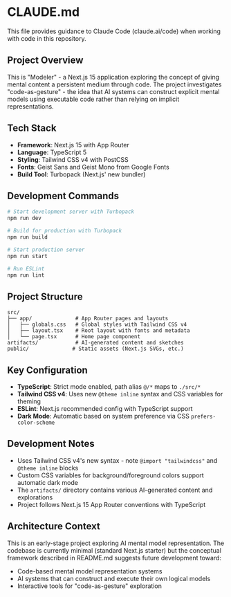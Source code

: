 # CLAUDE.md

This file provides guidance to Claude Code (claude.ai/code) when working with code in this repository.

## Project Overview

This is "Modeler" - a Next.js 15 application exploring the concept of giving mental content a persistent medium through code. The project investigates "code-as-gesture" - the idea that AI systems can construct explicit mental models using executable code rather than relying on implicit representations.

## Tech Stack

- **Framework**: Next.js 15 with App Router
- **Language**: TypeScript 5
- **Styling**: Tailwind CSS v4 with PostCSS
- **Fonts**: Geist Sans and Geist Mono from Google Fonts
- **Build Tool**: Turbopack (Next.js' new bundler)

## Development Commands

```bash
# Start development server with Turbopack
npm run dev

# Build for production with Turbopack
npm run build

# Start production server
npm run start

# Run ESLint
npm run lint
```

## Project Structure

```
src/
├── app/              # App Router pages and layouts
│   ├── globals.css   # Global styles with Tailwind CSS v4
│   ├── layout.tsx    # Root layout with fonts and metadata
│   └── page.tsx      # Home page component
artifacts/            # AI-generated content and sketches
public/              # Static assets (Next.js SVGs, etc.)
```

## Key Configuration

- **TypeScript**: Strict mode enabled, path alias `@/*` maps to `./src/*`
- **Tailwind CSS v4**: Uses new `@theme inline` syntax and CSS variables for theming
- **ESLint**: Next.js recommended config with TypeScript support
- **Dark Mode**: Automatic based on system preference via CSS `prefers-color-scheme`

## Development Notes

- Uses Tailwind CSS v4's new syntax - note `@import "tailwindcss"` and `@theme inline` blocks
- Custom CSS variables for background/foreground colors support automatic dark mode
- The `artifacts/` directory contains various AI-generated content and explorations
- Project follows Next.js 15 App Router conventions with TypeScript

## Architecture Context

This is an early-stage project exploring AI mental model representation. The codebase is currently minimal (standard Next.js starter) but the conceptual framework described in README.md suggests future development toward:

- Code-based mental model representation systems
- AI systems that can construct and execute their own logical models
- Interactive tools for "code-as-gesture" exploration